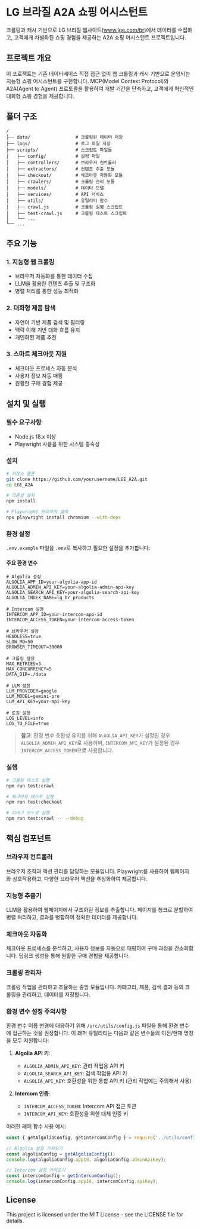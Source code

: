 # LG 브라질 A2A 쇼핑 어시스턴트

크롤링과 캐시 기반으로 LG 브라질 웹사이트(www.lge.com/br)에서 데이터를 수집하고, 고객에게 차별화된 쇼핑 경험을 제공하는 A2A 쇼핑 어시스턴트 프로젝트입니다.

## 프로젝트 개요

이 프로젝트는 기존 데이터베이스 직접 접근 없이 웹 크롤링과 캐시 기반으로 운영되는 지능형 쇼핑 어시스턴트를 구현합니다. MCP(Model Context Protocol)와 A2A(Agent to Agent) 프로토콜을 활용하여 개발 기간을 단축하고, 고객에게 혁신적인 대화형 쇼핑 경험을 제공합니다.

## 폴더 구조

```
/
├── data/                 # 크롤링된 데이터 저장
├── logs/                 # 로그 파일 저장
├── scripts/              # 스크립트 파일들
│   ├── config/           # 설정 파일
│   ├── controllers/      # 브라우저 컨트롤러
│   ├── extractors/       # 컨텐츠 추출 모듈
│   ├── checkout/         # 체크아웃 자동화 모듈
│   ├── crawlers/         # 크롤링 관리 모듈
│   ├── models/           # 데이터 모델
│   ├── services/         # API 서비스
│   ├── utils/            # 유틸리티 함수
│   ├── crawl.js          # 크롤링 실행 스크립트
│   ├── test-crawl.js     # 크롤링 테스트 스크립트
│   └── ...
└── ...
```

## 주요 기능

### 1. 지능형 웹 크롤링
- 브라우저 자동화를 통한 데이터 수집
- LLM을 활용한 컨텐츠 추출 및 구조화
- 병렬 처리를 통한 성능 최적화

### 2. 대화형 제품 탐색
- 자연어 기반 제품 검색 및 필터링
- 맥락 이해 기반 대화 흐름 유지
- 개인화된 제품 추천

### 3. 스마트 체크아웃 지원
- 체크아웃 프로세스 자동 분석
- 사용자 정보 자동 매핑
- 원활한 구매 경험 제공

## 설치 및 실행

### 필수 요구사항
- Node.js 18.x 이상
- Playwright 사용을 위한 시스템 종속성

### 설치
```bash
# 저장소 클론
git clone https://github.com/yourusername/LGE_A2A.git
cd LGE_A2A

# 의존성 설치
npm install

# Playwright 브라우저 설치
npx playwright install chromium --with-deps
```

### 환경 설정
`.env.example` 파일을 `.env`로 복사하고 필요한 설정을 추가합니다:

#### 주요 환경 변수
```
# Algolia 설정
ALGOLIA_APP_ID=your-algolia-app-id
ALGOLIA_ADMIN_API_KEY=your-algolia-admin-api-key
ALGOLIA_SEARCH_API_KEY=your-algolia-search-api-key
ALGOLIA_INDEX_NAME=lg_br_products

# Intercom 설정
INTERCOM_APP_ID=your-intercom-app-id
INTERCOM_ACCESS_TOKEN=your-intercom-access-token

# 브라우저 설정
HEADLESS=true
SLOW_MO=50
BROWSER_TIMEOUT=30000

# 크롤링 설정
MAX_RETRIES=3
MAX_CONCURRENCY=5
DATA_DIR=./data

# LLM 설정
LLM_PROVIDER=google
LLM_MODEL=gemini-pro
LLM_API_KEY=your-api-key

# 로깅 설정
LOG_LEVEL=info
LOG_TO_FILE=true
```

> **참고**: 환경 변수 호환성 유지를 위해 `ALGOLIA_API_KEY`가 설정된 경우 `ALGOLIA_ADMIN_API_KEY`로 사용하며, `INTERCOM_API_KEY`가 설정된 경우 `INTERCOM_ACCESS_TOKEN`으로 사용합니다.

### 실행
```bash
# 크롤링 테스트 실행
npm run test:crawl

# 체크아웃 테스트 실행
npm run test:checkout

# 디버그 모드로 실행
npm run test:crawl -- --debug
```

## 핵심 컴포넌트

### 브라우저 컨트롤러
브라우저 조작과 액션 관리를 담당하는 모듈입니다. Playwright를 사용하여 웹페이지와 상호작용하고, 다양한 브라우저 액션을 추상화하여 제공합니다.

### 지능형 추출기
LLM을 활용하여 웹페이지에서 구조화된 정보를 추출합니다. 페이지를 청크로 분할하여 병렬 처리하고, 결과를 병합하여 정확한 데이터를 제공합니다.

### 체크아웃 자동화
체크아웃 프로세스를 분석하고, 사용자 정보를 자동으로 매핑하여 구매 과정을 간소화합니다. 딥링크 생성을 통해 원활한 구매 경험을 제공합니다.

### 크롤링 관리자
크롤링 작업을 관리하고 조율하는 중앙 모듈입니다. 카테고리, 제품, 검색 결과 등의 크롤링을 관리하고, 데이터를 저장합니다.

### 환경 변수 설정 주의사항

환경 변수 이름 변경에 대응하기 위해 `/src/utils/config.js` 파일을 통해 환경 변수에 접근하는 것을 권장합니다. 이 래퍼 유틸리티는 다음과 같은 변수들의 이전/현재 명칭을 모두 지원합니다:

1. **Algolia API 키**:
   - `ALGOLIA_ADMIN_API_KEY`: 관리 작업용 API 키
   - `ALGOLIA_SEARCH_API_KEY`: 검색 작업용 API 키
   - `ALGOLIA_API_KEY`: 호환성을 위한 통합 API 키 (관리 작업에는 주의해서 사용)

2. **Intercom 인증**:
   - `INTERCOM_ACCESS_TOKEN`: Intercom API 접근 토큰
   - `INTERCOM_API_KEY`: 호환성을 위한 대체 인증 키

이러한 래퍼 함수 사용 예시:
```javascript
const { getAlgoliaConfig, getIntercomConfig } = require('../utils/config');

// Algolia 설정 가져오기
const algoliaConfig = getAlgoliaConfig();
console.log(algoliaConfig.appId, algoliaConfig.adminApiKey);

// Intercom 설정 가져오기
const intercomConfig = getIntercomConfig();
console.log(intercomConfig.appId, intercomConfig.apiKey);
```

## License
This project is licensed under the MIT License - see the LICENSE file for details.
